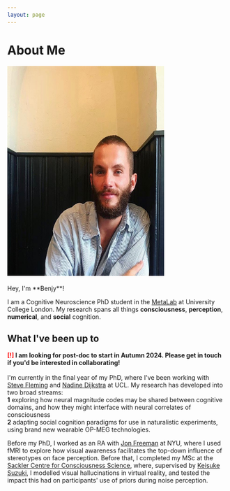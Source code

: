 ```yaml
---
layout: page
---
```


# About Me

<img src="images/me.jpg" class="floatpic" width="360" height="480">
<br><br>
Hey, I'm **Benjy**! <br>

I am a Cognitive Neuroscience PhD student in the <a href="https://metacoglab.org/MetaLab">MetaLab</a> at University College London. My research spans all things **consciousness**, **perception**, **numerical**, and **social** cognition. 


## What I've been up to

**<font color='red'>[!]</font> I am looking for post-doc to start in Autumn 2024. Please get in touch if you'd be interested in collaborating!**
<br>
<br>
I'm currently in the final year of my PhD, where I've been working with <a href="https://www.ucl.ac.uk/pals/people/steve-fleming">Steve Fleming</a> and <a href="https://sites.google.com/view/nadinedijkstra/about-me?authuser=0">Nadine Dijkstra</a> at UCL. My research has developed into two broad streams: <br>**1** exploring how neural magnitude codes may be shared between cognitive domains, and how they might interface with neural correlates of consciousness <br>**2** adapting social cognition paradigms for use in naturalistic experiments, using brand new wearable OP-MEG technologies.<br>

Before my PhD, I worked as an RA with <a href="https://www.freemanlab.org/">Jon Freeman</a> at NYU, where I used fMRI to explore how visual awareness facilitates the top-down influence of stereotypes on face perception. Before that, I completed my MSc at the <a href="https://www.sussex.ac.uk/research/centres/sussex-centre-for-consciousness-science/">Sackler Centre for Consciousness Science</a>, where, supervised by <a href="https://sites.google.com/view/keisukesuzuki/home?authuser=0">Keisuke Suzuki</a>, I modelled visual hallucinations in virtual reality, and tested the impact this had on participants' use of priors during noise perception.


